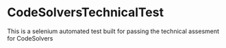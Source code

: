 # CodeSolversTechnicalTest
This is a selenium automated test built for passing the technical assesment for CodeSolvers

